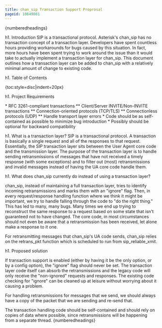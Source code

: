 ```yaml
---
title: chan_sip Transaction Support Proprosal
pageid: 10649861
---
```


{numberedheadings}

h1. Introduction
SIP is a transactional protocol. Asterisk's chan\_sip has no transaction concept of a transaction layer. Developers have spent countless hours providing workarounds for bugs caused by this situation. In fact, more hours have been spent trying to work around the issue than it would take to actually implement a transaction layer for chan\_sip. This document outlines how a transaction layer can be added to chan\_sip with a relatively minimal amount of change to existing code.

h1. Table of Contents

{toc:style=disc|indent=20px}

h1. Project Requirements

\* RFC 3261-compliant transactions
\*\* Client/Server INVITE/Non-INVITE transactions
\*\* Connection-oriented protocols (TCP/TLS)
\*\* Connectionless protocols (UDP)
\*\* Handle transport layer errors
\* Code should be as self-contained as possible to minimize bug introduction
\* Possibly should be optional for backward compatibility

h1. What is a transaction layer?
SIP is a transactional protocol. A transaction is basically a single request and all of the responses to that request. Essentially, the SIP transaction layer sits between the User Agent core code and the transmission layer. The purpose of the transaction layer is to handle sending retransmissions of messages that have not received a timely response (with some exceptions) and to filter out (most) retransmissions and invalid messages instead of having the UA core code handle them.

h1. What does chan\_sip currently do instead of using a transaction layer?

chan\_sip, instead of maintaining a full transaction layer, tries to identify incoming retransmissions and marks them with an "ignore" flag. Then, in every request/response handling function where we think it might be important, we try to handle falling through the code to "do the right thing." This has led to many, many bugs. Many times we end up trying to reconstruct the same response to a request based on some state that isn't guaranteed not to have changed. The core code, in most circumstances should not even be aware that a retransmission has been received, let alone make a response to it one.

For retransmitting messages that chan\_sip's UA code sends, chan\_sip relies on the retrans\_pkt function which is scheduled to run from sip\_reliable\_xmit.

h1. Proposed solution

If transaction support is enabled (either by having it be the only option, or by a config option), the "ignore" flag should never be set. The transaction layer code itself can absorb the retransmissions and the legacy code will only receive the "non-ignored" requests and responses. The existing code checking for "ignore" can be cleaned up at leisure without worrying about it causing a problem.

For handling retransmissions for messages that we send, we should always have a copy of the packet that we are sending and re-send that.

The transaction handling code should be self-contained and should rely on copies of data where possible, since retransmissions will be happening from a separate thread.
{numberedheadings}
